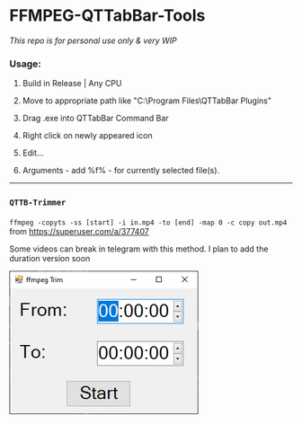 # FFMPEG-QTTabBar-Tools

*This repo is for personal use only & very WIP*

### Usage:

1. Build in Release | Any CPU

2. Move to appropriate path like "C:\Program Files\QTTabBar Plugins"

3. Drag .exe into QTTabBar Command Bar

4. Right click on newly appeared icon

5. Edit...

6. Arguments - add %f% - for currently selected file(s).

***

### `QTTB-Trimmer`

`ffmpeg -copyts -ss [start] -i in.mp4 -to [end] -map 0 -c copy out.mp4` from https://superuser.com/a/377407

Some videos can break in telegram with this method. I plan to add the duration version soon

![SCREENSHOT](https://raw.githubusercontent.com/sjain882/FFMPEG-QTTabBar-Tools/refs/heads/main/Previews/QTTB-Trimmer.png?raw=true)

